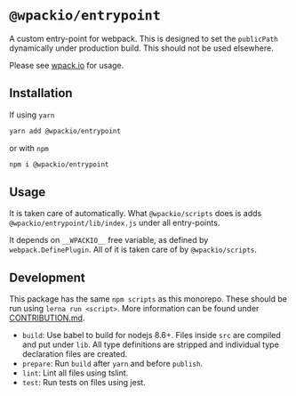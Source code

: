 # `@wpackio/entrypoint`

A custom entry-point for webpack. This is designed to set the `publicPath` dynamically
under production build. This should not be used elsewhere.

Please see [wpack.io](https://wpack.io) for usage.

## Installation

If using `yarn`

```bash
yarn add @wpackio/entrypoint
```

or with `npm`

```bash
npm i @wpackio/entrypoint
```

## Usage

It is taken care of automatically. What `@wpackio/scripts` does is adds
`@wpackio/entrypoint/lib/index.js` under all entry-points.

It depends on `__WPACKIO__` free variable, as defined by `webpack.DefinePlugin`.
All of it is taken care of by `@wpackio/scripts`.

## Development

This package has the same `npm scripts` as this monorepo. These should be run
using `lerna run <script>`. More information can be found under [CONTRIBUTION.md](../../CONTRIBUTION.md).

-   `build`: Use babel to build for nodejs 8.6+. Files inside `src` are compiled and put under `lib`. All type definitions are stripped and individual type declaration files are created.
-   `prepare`: Run `build` after `yarn` and before `publish`.
-   `lint`: Lint all files using tslint.
-   `test`: Run tests on files using jest.
